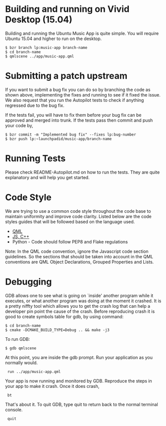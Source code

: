 Building and running on Vivid Desktop (15.04)
=============================================

Building and running the Ubuntu Music App is quite simple. You will require
Ubuntu 15.04 and higher to run on the desktop.

   

    $ bzr branch lp:music-app branch-name
    $ cd branch-name
    $ qmlscene ../app/music-app.qml

Submitting a patch upstream
===========================

If you want to submit a bug fix you can do so by branching the code as shown
above, implementing the fixes and running to see if it fixed the issue. We also
request that you run the Autopilot tests to check if anything
regressed due to the bug fix.

If the tests fail, you will have to fix them before your bug fix can be
approved and merged into trunk. If the tests pass then commit and push your
code by,

   

    $ bzr commit -m "Implemented bug fix" --fixes lp:bug-number
    $ bzr push lp:~launchpadid/music-app/branch-name

Running Tests
=============

Please check README-Autopilot.md on how to run the tests.
They are quite explanatory and will help you get started.

Code Style
==========

We are trying to use a common code style throughout the code base to maintain
uniformity and improve code clarity. Listed below are the code styles guides
that will be followed based on the language used.

* [QML](http://qt-project.org/doc/qt-5/qml-codingconventions.html) 
* [JS, C++](https://google-styleguide.googlecode.com/svn/trunk/cppguide.xml) 
* Python     - Code should follow PEP8 and Flake regulations

Note: In the QML code convention, ignore the Javascript code section guidelines.
So the sections that should be taken into account in the QML conventions are QML 
Object Declarations, Grouped Properties and Lists.

Debugging
=========
 
GDB allows one to see what is going on `inside' another program while it executes, 
or what another program was doing at the moment it crashed. It is a pretty niffty tool which allows you 
to get the crash log that can help a developer pin point the cause of the crash.
Before reproducing crash it is good to create symbols table for gdb, by using command:

   

    $ cd branch-name
    $ cmake -DCMAKE_BUILD_TYPE=Debug .. && make -j3	

To run GDB:

   

    $ gdb qmlscene

At this point, you are inside the gdb prompt. Run your application as you normally would.

     run ../app/music-app.qml

Your app is now running and monitored by GDB. Reproduce the steps in your app to make it crash. Once it does crash,

     bt

That's about it. To quit GDB, type quit to return back to the normal terminal console.

     quit



